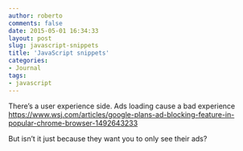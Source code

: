 ```yaml
---
author: roberto
comments: false
date: 2015-05-01 16:34:33
layout: post
slug: javascript-snippets
title: 'JavaScript snippets'
categories:
- Journal
tags:
- javascript
---
```



There’s a user experience side. Ads loading cause a bad experience
https://www.wsj.com/articles/google-plans-ad-blocking-feature-in-popular-chrome-browser-1492643233

But isn’t it just because they want you to only see their ads? 